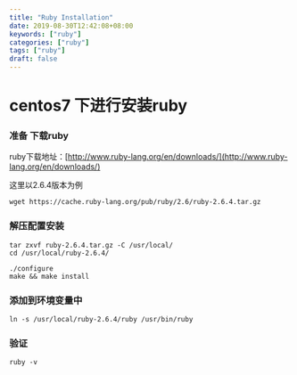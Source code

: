 ```yaml
---
title: "Ruby Installation"
date: 2019-08-30T12:42:08+08:00
keywords: ["ruby"]
categories: ["ruby"]
tags: ["ruby"]
draft: false
---
```


# centos7 下进行安装ruby

### 准备 下载ruby
ruby下载地址：[http://www.ruby-lang.org/en/downloads/](http://www.ruby-lang.org/en/downloads/)

这里以2.6.4版本为例
```shell
wget https://cache.ruby-lang.org/pub/ruby/2.6/ruby-2.6.4.tar.gz
```
### 解压配置安装
```shell
tar zxvf ruby-2.6.4.tar.gz -C /usr/local/
cd /usr/local/ruby-2.6.4/

./configure
make && make install

```
### 添加到环境变量中
```shell
ln -s /usr/local/ruby-2.6.4/ruby /usr/bin/ruby
```

### 验证
```shell
ruby -v
```
